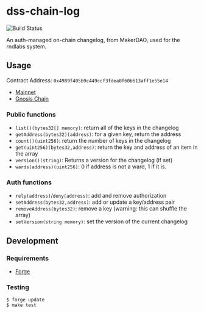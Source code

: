 # dss-chain-log
![Build Status](https://github.com/rndlabs/dss-chain-log/actions/workflows/.github/workflows/tests.yaml/badge.svg?branch=main)

An auth-managed on-chain changelog, from MakerDAO, used for the rndlabs system.

## Usage

Contract Address: `0x4989f405b9c449ccf3fdea0f60b613aff1e55e14`

* [Mainnet](https://etherscan.io/address/0xda0ab1e0017debcd72be8599041a2aa3ba7e740f#code)
* [Gnosis Chain](https://blockscout.com/xdai/mainnet/address/0x4989F405b9c449Ccf3FdEa0f60B613afF1E55E14/contracts#address-tabs)

### Public functions

* `list()(bytes32[] memory)`: return all of the keys in the changelog
* `getAddress(bytes32)(address)`: for a given key, return the address
* `count()(uint256)`: return the number of keys in the changelog
* `get(uint256)(bytes32,address)`: return the key and address of an item in the array
* `version()(string)`: Returns a version for the changelog (if set)
* `wards(address)(uint256)`: 0 if address is not a ward, 1 if it is.

### Auth functions

* `rely(address)`/`deny(address)`: add and remove authorization
* `setAddress(bytes32,address)`: add or update a key/address pair
* `removeAddress(bytes32)`: remove a key (warning: this can shuffle the array)
* `setVersion(string memory)`: set the version of the current changelog

## Development

### Requirements

* [Forge](https://github.com/foundry-rs/foundry)

### Testing

```
$ forge update
$ make test
```


